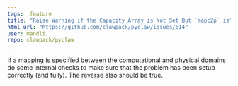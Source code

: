 ```yaml
---
tags: ,feature
title: "Raise Warning if the Capacity Array is Not Set But `mapc2p` is"
html_url: "https://github.com/clawpack/pyclaw/issues/614"
user: mandli
repo: clawpack/pyclaw
---
```


If a mapping is specified between the computational and physical domains do some internal checks to make sure that the problem has been setup correctly (and fully).  The reverse also should be true.